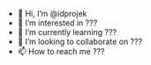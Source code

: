 - 👋 Hi, I’m @idprojek
- 👀 I’m interested in ???
- 🌱 I’m currently learning ???
- 💞️ I’m looking to collaborate on ???
- 📫 How to reach me ???

<!---
idprojek/idprojek is a ✨ special ✨ repository because its `README.md` (this file) appears on your GitHub profile.
You can click the Preview link to take a look at your changes.
--->
